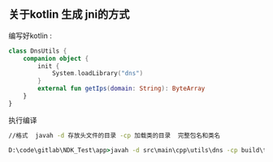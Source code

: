 ## 关于kotlin 生成 jni的方式

编写好kotlin :
```kotlin
class DnsUtils {
    companion object {
        init {
            System.loadLibrary("dns")
        }
        external fun getIps(domain: String): ByteArray
    }
}
```
执行编译
```bat
//格式  javah -d 存放头文件的目录 -cp 加载类的目录  完整包名和类名

D:\code\gitlab\NDK_Test\app>javah -d src\main\cpp\utils\dns -cp build\tmp\kotlin-classes\debug com.example.myapplication.utils.DnsUtils
```